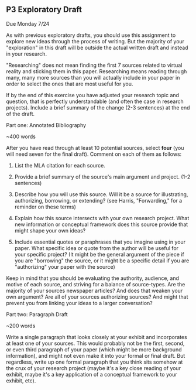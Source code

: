 ## P3 Exploratory Draft

Due Monday 7/24

As with previous exploratory drafts, you should use this assignment to explore new ideas through the process of writing. But the majority of your "exploration" in this draft will be outside the actual written draft and instead in your research.

"Researching" does not mean finding the first 7 sources related to virtual reality and sticking them in this paper. Researching means reading through many, many more sources than you will actually include in your paper in order to select the ones that are most useful for you.

If by the end of this exercise you have adjusted your research topic and question, that is perfectly understandable (and often the case in research projects). Include a brief summary of the change (2-3 sentences) at the end of the draft.

Part one: Annotated Bibliography

~400 words

After you have read through at least 10 potential sources, select **four** (you will need seven for the final draft). Comment on each of them as follows:

   1. List the MLA citation for each source.

   2. Provide a brief summary of the source's main argument and project. (1-2 sentences)

   3. Describe how you will use this source. Will it be a source for illustrating, authorizing, borrowing, or extending? (see Harris, "Forwarding," for a reminder on these terms)

   4. Explain how this source intersects with your own research project. What new information or conceptual framework does this source provide that might shape your own ideas?

   5. Include essential quotes or paraphrases that you imagine using in your paper. What specific idea or quote from the author will be useful for your specific project? (It might be the general argument of the piece if you are "borrowing" the source, or it might be a specific detail if you are "authorizing" your paper with the source)

Keep in mind that you should be evaluating the authority, audience, and motive of each source, and striving for a balance of source-types. Are the majority of your sources newspaper articles? And does that weaken your own argument? Are all of your sources authorizing sources? And might that prevent you from linking your ideas to a larger conversation?

Part two: Paragraph Draft

~200 words

Write a single paragraph that looks closely at your exhibit and incorporates at least one of your sources. This would probably not be the first, second, or even third paragraph of your paper (which might be more background information), and might not even make it into your formal or final draft. But regardless, write up one formal paragraph that you think sits somehow at the crux of your research project (maybe it's a key close reading of your exhibit, maybe it's a key application of a conceptual framework to your exhibit, etc).
